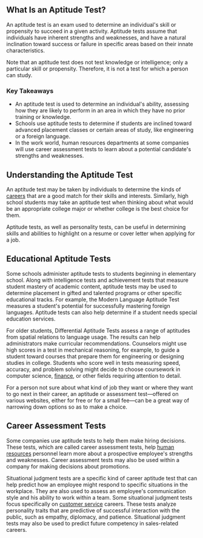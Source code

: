 ## What Is an Aptitude Test?

An aptitude test is an exam used to determine an individual's skill or propensity to succeed in a given activity. Aptitude tests assume that individuals have inherent strengths and weaknesses, and have a natural inclination toward success or failure in specific areas based on their innate characteristics.

Note that an aptitude test does not test knowledge or intelligence; only a particular skill or propensity. Therefore, it is not a test for which a person can study.

### Key Takeaways

-   An aptitude test is used to determine an individual's ability, assessing how they are likely to perform in an area in which they have no prior training or knowledge.
-   Schools use aptitude tests to determine if students are inclined toward advanced placement classes or certain areas of study, like engineering or a foreign language.
-   In the work world, human resources departments at some companies will use career assessment tests to learn about a potential candidate's strengths and weaknesses.

## Understanding the Aptitude Test

An aptitude test may be taken by individuals to determine the kinds of [careers](https://www.investopedia.com/articles/financial-careers/08/financial-career-options-professionals.asp) that are a good match for their skills and interests. Similarly, high school students may take an aptitude test when thinking about what would be an appropriate college major or whether college is the best choice for them.

Aptitude tests, as well as personality tests, can be useful in determining skills and abilities to highlight on a resume or cover letter when applying for a job.

## Educational Aptitude Tests

Some schools administer aptitude tests to students beginning in elementary school. Along with intelligence tests and achievement tests that measure student mastery of academic content, aptitude tests may be used to determine placement in gifted and talented programs or other specific educational tracks. For example, the Modern Language Aptitude Test measures a student's potential for successfully mastering foreign languages. Aptitude tests can also help determine if a student needs special education services.

For older students, Differential Aptitude Tests assess a range of aptitudes from spatial relations to language usage. The results can help administrators make curricular recommendations. Counselors might use high scores in a test in mechanical reasoning, for example, to guide a student toward courses that prepare them for engineering or designing studies in college. Students who score well in tests measuring speed, accuracy, and problem solving might decide to choose coursework in computer science, [finance](https://www.investopedia.com/terms/f/finance.asp), or other fields requiring attention to detail.

For a person not sure about what kind of job they want or where they want to go next in their career, an aptitude or assessment test—offered on various websites, either for free or for a small fee—can be a great way of narrowing down options so as to make a choice.

## Career Assessment Tests

Some companies use aptitude tests to help them make hiring decisions. These tests, which are called career assessment tests, help [human resources](https://www.investopedia.com/terms/h/humanresources.asp) personnel learn more about a prospective employee's strengths and weaknesses. Career assessment tests may also be used within a company for making decisions about promotions.

Situational judgment tests are a specific kind of career aptitude test that can help predict how an employee might respond to specific situations in the workplace. They are also used to assess an employee's communication style and his ability to work within a team. Some situational judgment tests focus specifically on [customer service](https://www.investopedia.com/terms/c/customer-service.asp) careers. These tests analyze personality traits that are predictive of successful interaction with the public, such as empathy, diplomacy, and patience. Situational judgment tests may also be used to predict future competency in sales-related careers.